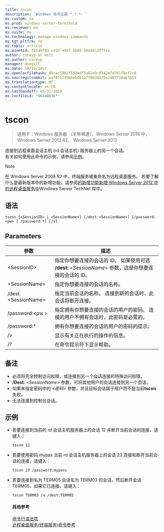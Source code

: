```yaml
---
title: tscon
description: 'Windows 命令主题 * * *- '
ms.custom: na
ms.prod: windows-server-threshold
ms.reviewer: na
ms.suite: na
ms.technology: manage-windows-commands
ms.tgt_pltfrm: na
ms.topic: article
ms.assetid: 315a9793-cd10-4987-bb68-89a9d13f7fce
author: coreyp-at-msft
ms.author: coreyp
manager: dongill
ms.date: 10/16/2017
ms.openlocfilehash: d8cac59b2f5524df5a82e9c83424fd781f0ef7c8
ms.sourcegitcommit: eaf071249b6eb6b1a758b38579a2d87710abfb54
ms.translationtype: MT
ms.contentlocale: zh-CN
ms.lasthandoff: 05/31/2019
ms.locfileid: "66440936"
---
```

# <a name="tscon"></a>tscon

>适用于：Windows 服务器 （半年频道），Windows Server 2016 中，Windows Server 2012 R2、 Windows Server 2012

连接到远程桌面会话主机 (rd 会话主机) 服务器上的另一个会话。  
有关如何使用此命令的示例，请参阅[示例](#BKMK_examples)。  

> [!NOTE]  
> 在 Windows Server 2008 R2 中，终端服务被重命名为远程桌面服务。 若要了解什么是最新版本中的新增功能，请参阅[的新增功能新增 Windows Server 2012 中的远程桌面服务中](https://technet.microsoft.com/library/hh831527)Windows Server TechNet 库中。  

## <a name="syntax"></a>语法  
```  
tscon {<SessionID> | <SessionName>} [/dest:<SessionName>] [/password:<pw> | /password:*] [/v]  
```  
## <a name="parameters"></a>Parameters  

|参数|描述|  
|-------|--------|  
|\<SessionID>|指定你想要连接的会话的 ID。 如果使用可选 **/dest:** <*SessionName*> 参数，这是你想要连接的会话的 ID。|  
|\<SessionName>|指定你想要连接的会话的名称。|  
|/dest:\<SessionName>|指定当前会话的名称。 连接到新的会话时，此会话将断开连接。|  
|/password:\<pw >|指定拥有你想要连接的会话的用户的密码。 连接的用户不拥有会话时，此密码是必需的。|  
|/password:*|拥有你想要连接的会话的用户的密码的提示。|  
|/v|显示有关正在执行的操作的信息。|  
|/?|在命令提示符下显示帮助。|  

## <a name="remarks"></a>备注  
-   必须将完全控制访问权限，或连接到另一个会话连接的特殊访问权限。  
-   **/Dest:** <*SessionName*> 参数，可将其他用户的会话连接到另一个会话。  
-   如果未指定密码中的 <*密码*> 参数，并且目标会话属于用户而不是当前**tscon**失败。  
-   无法连接到控制台会话。  

## <a name="BKMK_examples"></a>示例  
- 若要连接到当前的 rd 会话主机服务器上的会话 12 并断开当前会话的连接，请键入：  
  ```  
  tscon 12  
  ```  
- 若要使用密码 mypas 当前 rd 会话主机服务器上的会话 23 连接和断开当前会话的连接，请键入：  
  ```  
  tscon 23 /password:mypass  
  ```  
- 若要连接到名为 TERM05 会话名为 TERM03 的会话，然后断开会话 TERM05，如果它已连接，请键入：  
  ```  
  tscon TERM03 /v /dest:TERM05  
  ```  
  #### <a name="additional-references"></a>其他参考  
  [命令行语法项](command-line-syntax-key.md)  
  [远程桌面服务&#40;终端服务&#41;命令参考](remote-desktop-services-terminal-services-command-reference.md)  
